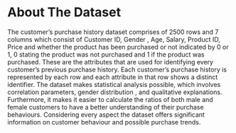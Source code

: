 # About The Dataset

The customer’s purchase history dataset comprises of 2500 rows and 7 columns which consist of Customer ID, Gender , Age, Salary, Product ID, Price and whether the product has been purchased or not indicated by 0 or 1, 0 stating the product was not purchased and 1 if the product was purchased. These are the attributes that are used for identifying every customer’s previous purchase history. Each customer’s purchase history is represented by each row and each attribute in that row shows a distinct identifier. 
The dataset makes statistical analysis possible, which involves correlation parameters, gender distribution , and qualitative explanations. 
Furthermore, it makes it easier to calculate the ratios of both male and female customers to have a better understanding of their purchase behaviours. Considering every aspect the dataset offers significant information on customer behaviour and possible purchase trends.

